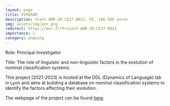 ```yaml
---
layout: page
title: EVOGRAM
description: Grant ANR-20-CE27-0021, PI, 166 936 euros
img: assets/img/anr.png
redirect: https://anr.fr/Project-ANR-20-CE27-0021
importance: 1
category: ongoing
---
```


Role: Principal Investigator

Title: The role of linguistic and non-linguistic factors in the evolution of nominal classification systems.

This project (2021-2023) is hosted at the DDL (Dynamics of Language) lab in Lyon and aims at building a database on nominal classification systems to identify the factors affecting their evolution.

The webpage of the project can be found [here](https://anr.fr/Project-ANR-20-CE27-0021).

